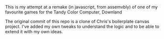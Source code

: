 This is my attempt at a remake (in javascript, from assemvbly) of one of my favourite games for the Tandy Color Computer, Downland

The original commit of this repo is a clone of Chris's boilerplate canvas project. 
I've added my own tweaks to understand the logic and to be able to extend it with my own ideas.
